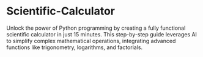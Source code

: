 # Scientific-Calculator
Unlock the power of Python programming by creating a fully functional scientific calculator in just 15 minutes. This step-by-step guide leverages AI to simplify complex mathematical operations, integrating advanced functions like trigonometry, logarithms, and factorials.
